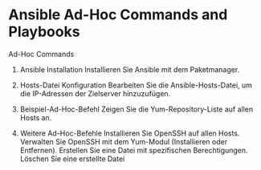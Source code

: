 # Ansible Ad-Hoc Commands and Playbooks

Ad-Hoc Commands

1. Ansible Installation
Installieren Sie Ansible mit dem Paketmanager.

2. Hosts-Datei Konfiguration
Bearbeiten Sie die Ansible-Hosts-Datei, um die IP-Adressen der Zielserver hinzuzufügen.

3. Beispiel-Ad-Hoc-Befehl
Zeigen Sie die Yum-Repository-Liste auf allen Hosts an.

4. Weitere Ad-Hoc-Befehle
Installieren Sie OpenSSH auf allen Hosts.
Verwalten Sie OpenSSH mit dem Yum-Modul (Installieren oder Entfernen).
Erstellen Sie eine Datei mit spezifischen Berechtigungen.
Löschen Sie eine erstellte Datei
